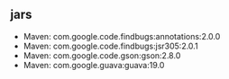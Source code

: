 
## jars
- Maven: com.google.code.findbugs:annotations:2.0.0
- Maven: com.google.code.findbugs:jsr305:2.0.1
- Maven: com.google.code.gson:gson:2.8.0
- Maven: com.google.guava:guava:19.0
